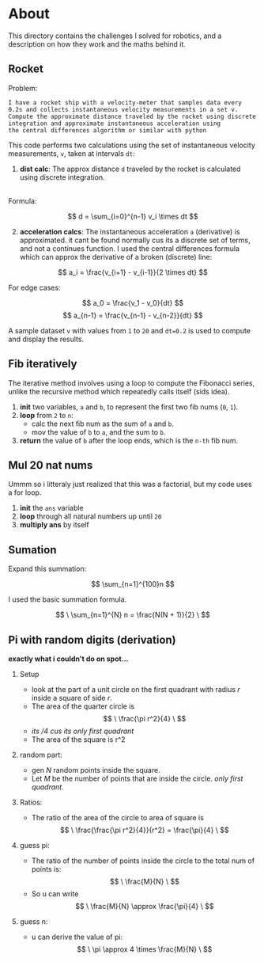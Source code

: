 # About

This directory contains the challenges I solved for robotics, and a description on how they work and the maths behind it.

## Rocket

Problem: 
```
I have a rocket ship with a velocity-meter that samples data every 
0.2s and collects instantaneous velocity measurements in a set v. 
Compute the approximate distance traveled by the rocket using discrete 
integration and approximate instantaneous acceleration using 
the central differences algorithm or similar with python
```

This code performs two calculations using the set of instantaneous velocity measurements, `v`, taken at intervals `dt`:
1. **dist calc**: The approx distance `d` traveled by the rocket is calculated using discrete integration.
<br>
Formula:

$$ d = \sum_{i=0}^{n-1} v_i \times dt $$

2. **acceleration calcs**: The instantaneous acceleration `a` (derivative) is approximated. it cant be found normally cus its a discrete set of terms, and not a continues function. I used the central differences formula which can approx the derivative of a broken (discrete) line:

$$  a_i = \frac{v_{i+1} - v_{i-1}}{2 \times dt} $$

For edge cases:

$$ a_0 = \frac{v_1 - v_0}{dt} $$
$$ a_{n-1} = \frac{v_{n-1} - v_{n-2}}{dt} $$

A sample dataset `v` with values from `1` to `20` and `dt=0.2` is used to compute and display the results.

## Fib iteratively

The iterative method involves using a loop to compute the Fibonacci series, unlike the recursive method which repeatedly calls itself (sids idea).

1. **init** two variables, `a` and `b`, to represent the first two fib nums (`0`, `1`).
2. **loop** from `2` to `n`:
   - calc the next fib num as the sum of `a` and `b`.
   - mov the value of `b` to `a`, and the sum to `b`.
3. **return** the value of `b` after the loop ends, which is the `n-th` fib num.

## Mul 20 nat nums
Ummm so i litteraly just realized that this was a factorial, but my code uses a for loop.
1. **init** the `ans` variable
2. **loop** through all natural numbers up until `20`
3. **multiply ans** by itself

## Sumation
Expand this summation:

$$ \sum_{n=1}^{100}n $$ 

I used the basic summation formula. 

$$ \ \sum_{n=1}^{N} n = \frac{N(N + 1)}{2} \ $$

## Pi with random digits (derivation)

**exactly what i couldn't do on spot...**
1. Setup
   - look at the part of a unit circle on the first quadrant with radius *r* inside a square of side *r*. 
   - The area of the quarter circle is 
   $$ \ \frac{\pi r^2}{4} \ $$
   - *its /4 cus its only first quadrant*
   - The area of the square is r^2

2. random part: 
   - gen *N* random points inside the square. 
   - Let *M* be the number of points that are inside the circle. *only first quadrant*.

3. Ratios:
   - The ratio of the area of the circle to area of square is 
     $$ \
     \frac{\frac{\pi r^2}{4}}{r^2} = \frac{\pi}{4}
     \ $$

4. guess pi:
   - The ratio of the number of points inside the circle to the total num of points is:
    $$ \
     \frac{M}{N}
     \ $$
   - So u can write  
     $$ \
     \frac{M}{N} \approx \frac{\pi}{4}
     \ $$

5. guess n:
   - u can derive the value of pi:
     $$ \
     \pi \approx 4 \times \frac{M}{N}
     \ $$
